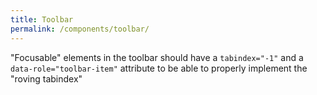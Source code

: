 ```yaml
---
title: Toolbar
permalink: /components/toolbar/
---
```


<role-toolbar></role-toolbar>

<style>
  light-preview::part(iframe) { min-height: 70vh; }
</style>

"Focusable" elements in the toolbar should have a `tabindex="-1"` and a `data-role="toolbar-item"` attribute to be able to
properly implement the "roving tabindex"

<light-preview preview-mode="shadow-dom">
  <template slot="code">
    <script type="module">
      // import "/exports/toolbar/toolbar-register.js";
      // import "/exports/tooltip/tooltip-register.js";
    </script>
    <style>
      button {
        border-radius: 5px;
        border: 1px solid #ececea;
        outline: none;
        display: inline-flex;
        justify-content: center;
        padding: 5px;
        text-align: center;
        background: rgb(255 255 255);
      }

      button:is(:focus) {
        border: 2px solid #005a9c;
        padding: 4px;
      }

      button:is(:focus, :hover) {
        background-color: #e2efff;
      }
    </style>
    <div>
      <!-- Tooltip example -->
      <button data-role-tooltip="tooltip">I'm a button.</button>
      <button data-role-tooltip="tooltip">I'm also a button.</button>
      <role-tooltip id="tooltip"> My tooltip </role-tooltip>
      <br />
      <br />
      <!-- Toolbar example -->
      <div style="display: grid; max-width: 800px; margin: 0 auto">
        <role-toolbar aria-controls="textarea-1" style="">
          <button data-role="toolbar-item" data-role-tooltip="bold">

            <svg
              xmlns="http://www.w3.org/2000/svg"
              width="16"
              height="16"
              fill="currentColor"
              class="bi bi-type-bold"
              viewBox="0 0 16 16"
            >
              <path
                d="M8.21 13c2.106 0 3.412-1.087 3.412-2.823 0-1.306-.984-2.283-2.324-2.386v-.055a2.176 2.176 0 0 0 1.852-2.14c0-1.51-1.162-2.46-3.014-2.46H3.843V13H8.21zM5.908 4.674h1.696c.963 0 1.517.451 1.517 1.244 0 .834-.629 1.32-1.73 1.32H5.908V4.673zm0 6.788V8.598h1.73c1.217 0 1.88.492 1.88 1.415 0 .943-.643 1.449-1.832 1.449H5.907z"
              />
            </svg>
          </button>
          <button
            data-role="toolbar-item"
            tabindex="-1"
            data-role-tooltip="italics"
          >
            <svg
              xmlns="http://www.w3.org/2000/svg"
              width="16"
              height="16"
              fill="currentColor"
              class="bi bi-type-italic"
              viewBox="0 0 16 16"
            >
              <path
                d="M7.991 11.674 9.53 4.455c.123-.595.246-.71 1.347-.807l.11-.52H7.211l-.11.52c1.06.096 1.128.212 1.005.807L6.57 11.674c-.123.595-.246.71-1.346.806l-.11.52h3.774l.11-.52c-1.06-.095-1.129-.211-1.006-.806z"
              />
            </svg>
          </button>
          <button
            data-role="toolbar-item"
            tabindex="-1"
            data-role-tooltip="underline"
          >
            <svg
              xmlns="http://www.w3.org/2000/svg"
              width="16"
              height="16"
              fill="currentColor"
              class="bi bi-type-underline"
              viewBox="0 0 16 16"
            >
              <path
                d="M5.313 3.136h-1.23V9.54c0 2.105 1.47 3.623 3.917 3.623s3.917-1.518 3.917-3.623V3.136h-1.23v6.323c0 1.49-.978 2.57-2.687 2.57-1.709 0-2.687-1.08-2.687-2.57V3.136zM12.5 15h-9v-1h9v1z"
              />
            </svg>
          </button>
          <span style="margin: 0 1rem"></span>
          <button
            data-role="toolbar-item"
            tabindex="-1"
            data-role-tooltip="align-left"
          >
            <svg
              xmlns="http://www.w3.org/2000/svg"
              width="16"
              height="16"
              fill="currentColor"
              class="bi bi-text-left"
              viewBox="0 0 16 16"
            >
              <path
                fill-rule="evenodd"
                d="M2 12.5a.5.5 0 0 1 .5-.5h7a.5.5 0 0 1 0 1h-7a.5.5 0 0 1-.5-.5zm0-3a.5.5 0 0 1 .5-.5h11a.5.5 0 0 1 0 1h-11a.5.5 0 0 1-.5-.5zm0-3a.5.5 0 0 1 .5-.5h7a.5.5 0 0 1 0 1h-7a.5.5 0 0 1-.5-.5zm0-3a.5.5 0 0 1 .5-.5h11a.5.5 0 0 1 0 1h-11a.5.5 0 0 1-.5-.5z"
              />
            </svg>
          </button>
          <button
            data-role="toolbar-item"
            tabindex="-1"
            data-role-tooltip="align-center"
          >
            <svg
              xmlns="http://www.w3.org/2000/svg"
              width="16"
              height="16"
              fill="currentColor"
              class="bi bi-text-center"
              viewBox="0 0 16 16"
            >
              <path
                fill-rule="evenodd"
                d="M4 12.5a.5.5 0 0 1 .5-.5h7a.5.5 0 0 1 0 1h-7a.5.5 0 0 1-.5-.5zm-2-3a.5.5 0 0 1 .5-.5h11a.5.5 0 0 1 0 1h-11a.5.5 0 0 1-.5-.5zm2-3a.5.5 0 0 1 .5-.5h7a.5.5 0 0 1 0 1h-7a.5.5 0 0 1-.5-.5zm-2-3a.5.5 0 0 1 .5-.5h11a.5.5 0 0 1 0 1h-11a.5.5 0 0 1-.5-.5z"
              />
            </svg>
          </button>
          <button
            data-role="toolbar-item"
            tabindex="-1"
            data-role-tooltip="align-right"
          >
            <svg
              xmlns="http://www.w3.org/2000/svg"
              width="16"
              height="16"
              fill="currentColor"
              class="bi bi-text-right"
              viewBox="0 0 16 16"
            >
              <path
                fill-rule="evenodd"
                d="M6 12.5a.5.5 0 0 1 .5-.5h7a.5.5 0 0 1 0 1h-7a.5.5 0 0 1-.5-.5zm-4-3a.5.5 0 0 1 .5-.5h11a.5.5 0 0 1 0 1h-11a.5.5 0 0 1-.5-.5zm4-3a.5.5 0 0 1 .5-.5h7a.5.5 0 0 1 0 1h-7a.5.5 0 0 1-.5-.5zm-4-3a.5.5 0 0 1 .5-.5h11a.5.5 0 0 1 0 1h-11a.5.5 0 0 1-.5-.5z"
              />
            </svg>
          </button>
        </role-toolbar>
        <textarea id="textarea-1"></textarea>
      </div>
      <br /><br /><br /><br />
      <!-- Toolbar example -->
      <div
        style="
          display: grid;
          grid-template-columns: 60px 1fr;
          max-width: 800px;
          margin: 0 auto;
        "
      >
        <role-toolbar orientation="vertical" aria-controls="textarea-2">
          <button data-role="toolbar-item" data-role-tooltip="bold">
            <svg
              xmlns="http://www.w3.org/2000/svg"
              width="16"
              height="16"
              fill="currentColor"
              class="bi bi-type-bold"
              viewBox="0 0 16 16"
            >
              <path
                d="M8.21 13c2.106 0 3.412-1.087 3.412-2.823 0-1.306-.984-2.283-2.324-2.386v-.055a2.176 2.176 0 0 0 1.852-2.14c0-1.51-1.162-2.46-3.014-2.46H3.843V13H8.21zM5.908 4.674h1.696c.963 0 1.517.451 1.517 1.244 0 .834-.629 1.32-1.73 1.32H5.908V4.673zm0 6.788V8.598h1.73c1.217 0 1.88.492 1.88 1.415 0 .943-.643 1.449-1.832 1.449H5.907z"
              />
            </svg>
          </button>
          <button
            data-role="toolbar-item"
            tabindex="-1"
            data-role-tooltip="italics"
          >
            <svg
              xmlns="http://www.w3.org/2000/svg"
              width="16"
              height="16"
              fill="currentColor"
              class="bi bi-type-italic"
              viewBox="0 0 16 16"
            >
              <path
                d="M7.991 11.674 9.53 4.455c.123-.595.246-.71 1.347-.807l.11-.52H7.211l-.11.52c1.06.096 1.128.212 1.005.807L6.57 11.674c-.123.595-.246.71-1.346.806l-.11.52h3.774l.11-.52c-1.06-.095-1.129-.211-1.006-.806z"
              />
            </svg>
          </button>
          <button
            data-role="toolbar-item"
            tabindex="-1"
            data-role-tooltip="underline"
          >
            <svg
              xmlns="http://www.w3.org/2000/svg"
              width="16"
              height="16"
              fill="currentColor"
              class="bi bi-type-underline"
              viewBox="0 0 16 16"
            >
              <path
                d="M5.313 3.136h-1.23V9.54c0 2.105 1.47 3.623 3.917 3.623s3.917-1.518 3.917-3.623V3.136h-1.23v6.323c0 1.49-.978 2.57-2.687 2.57-1.709 0-2.687-1.08-2.687-2.57V3.136zM12.5 15h-9v-1h9v1z"
              />
            </svg>
          </button>
          <span style="margin: 0 1rem"></span>
          <button
            data-role="toolbar-item"
            tabindex="-1"
            data-role-tooltip="align-left"
          >
            <svg
              xmlns="http://www.w3.org/2000/svg"
              width="16"
              height="16"
              fill="currentColor"
              class="bi bi-text-left"
              viewBox="0 0 16 16"
            >
              <path
                fill-rule="evenodd"
                d="M2 12.5a.5.5 0 0 1 .5-.5h7a.5.5 0 0 1 0 1h-7a.5.5 0 0 1-.5-.5zm0-3a.5.5 0 0 1 .5-.5h11a.5.5 0 0 1 0 1h-11a.5.5 0 0 1-.5-.5zm0-3a.5.5 0 0 1 .5-.5h7a.5.5 0 0 1 0 1h-7a.5.5 0 0 1-.5-.5zm0-3a.5.5 0 0 1 .5-.5h11a.5.5 0 0 1 0 1h-11a.5.5 0 0 1-.5-.5z"
              />
            </svg>
          </button>
          <button
            data-role="toolbar-item"
            tabindex="-1"
            data-role-tooltip="align-center"
          >
            <svg
              xmlns="http://www.w3.org/2000/svg"
              width="16"
              height="16"
              fill="currentColor"
              class="bi bi-text-center"
              viewBox="0 0 16 16"
            >
              <path
                fill-rule="evenodd"
                d="M4 12.5a.5.5 0 0 1 .5-.5h7a.5.5 0 0 1 0 1h-7a.5.5 0 0 1-.5-.5zm-2-3a.5.5 0 0 1 .5-.5h11a.5.5 0 0 1 0 1h-11a.5.5 0 0 1-.5-.5zm2-3a.5.5 0 0 1 .5-.5h7a.5.5 0 0 1 0 1h-7a.5.5 0 0 1-.5-.5zm-2-3a.5.5 0 0 1 .5-.5h11a.5.5 0 0 1 0 1h-11a.5.5 0 0 1-.5-.5z"
              />
            </svg>
          </button>
          <button
            data-role="toolbar-item"
            tabindex="-1"
            data-role-tooltip="align-right"
          >
            <svg
              xmlns="http://www.w3.org/2000/svg"
              width="16"
              height="16"
              fill="currentColor"
              class="bi bi-text-right"
              viewBox="0 0 16 16"
            >
              <path
                fill-rule="evenodd"
                d="M6 12.5a.5.5 0 0 1 .5-.5h7a.5.5 0 0 1 0 1h-7a.5.5 0 0 1-.5-.5zm-4-3a.5.5 0 0 1 .5-.5h11a.5.5 0 0 1 0 1h-11a.5.5 0 0 1-.5-.5zm4-3a.5.5 0 0 1 .5-.5h7a.5.5 0 0 1 0 1h-7a.5.5 0 0 1-.5-.5zm-4-3a.5.5 0 0 1 .5-.5h11a.5.5 0 0 1 0 1h-11a.5.5 0 0 1-.5-.5z"
              />
            </svg>
          </button>
        </role-toolbar>
        <textarea id="textarea-2"></textarea>
      </div>
      <role-tooltip id="bold"> Bold </role-tooltip>
      <role-tooltip id="italics"> Italics </role-tooltip>
      <role-tooltip id="underline"> Underline </role-tooltip>
      <role-tooltip id="align-left"> Align Left </role-tooltip>
      <role-tooltip id="align-center"> Align Center </role-tooltip>
      <role-tooltip id="align-right"> Align Right </role-tooltip>
    </div>
  </template>
</light-preview>
